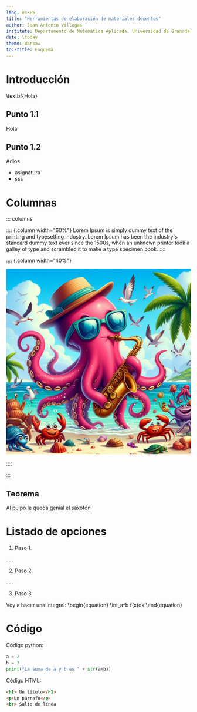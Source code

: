 ```yaml
---
lang: es-ES
title: "Herramientas de elaboración de materiales docentes"
author: Juan Antonio Villegas
institute: Departamento de Matemática Aplicada. Universidad de Granada
date: \today
theme: Warsaw
toc-title: Esquema
---
```

# Introducción

\textbf{Hola}

## Punto 1.1

Hola

## Punto 1.2

Adios

* asignatura
* sss

# Columnas


::: columns

:::: {.column width="60%"}
Lorem Ipsum is simply dummy text of the printing and typesetting industry. Lorem Ipsum has been the industry's standard dummy text ever since the 1500s, when an unknown printer took a galley of type and scrambled it to make a type specimen book. 
::::

:::: {.column width="40%"}

![Pulpo tocando saxofón](pulpo.jpg)

::::

:::

## Teorema
Al pulpo le queda genial el saxofón


# Listado de opciones

1. Paso 1.

. . .


2. Paso 2.

. . .

3. Paso 3.

Voy a hacer una integral:
\begin{equation}
\int_a^b f(x)dx 
\end{equation}

# Código

Código python:
```python
a = 2 
b = 3
print("La suma de a y b es " + str(a+b))
```

Código HTML:
```html
<h1> Un título</h1>
<p>Un párrafo</p>
<br> Salto de línea
```
  